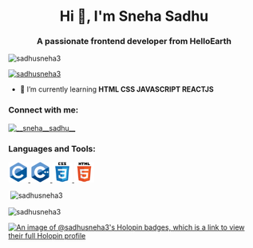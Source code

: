 <h1 align="center">Hi 👋, I'm Sneha Sadhu</h1>
<h3 align="center">A passionate frontend developer from HelloEarth</h3>

<p align="left"> <img src="https://komarev.com/ghpvc/?username=sadhusneha3&label=Profile%20views&color=0e75b6&style=flat" alt="sadhusneha3" /> </p>

<p align="left"> <a href="https://github.com/ryo-ma/github-profile-trophy"><img src="https://github-profile-trophy.vercel.app/?username=sadhusneha3" alt="sadhusneha3" /></a> </p>

- 🌱 I’m currently learning **HTML CSS JAVASCRIPT REACTJS**

<h3 align="left">Connect with me:</h3>
<p align="left">
<a href="https://instagram.com/__sneha" target="blank"><img align="center" src="https://raw.githubusercontent.com/rahuldkjain/github-profile-readme-generator/master/src/images/icons/Social/instagram.svg" alt="__sneha__sadhu__" height="30" width="40" /></a>
</p>

<h3 align="left">Languages and Tools:</h3>
<p align="left"> <a href="https://www.cprogramming.com/" target="_blank" rel="noreferrer"> <img src="https://raw.githubusercontent.com/devicons/devicon/master/icons/c/c-original.svg" alt="c" width="40" height="40"/> </a> <a href="https://www.w3schools.com/cpp/" target="_blank" rel="noreferrer"> <img src="https://raw.githubusercontent.com/devicons/devicon/master/icons/cplusplus/cplusplus-original.svg" alt="cplusplus" width="40" height="40"/> </a> <a href="https://www.w3schools.com/css/" target="_blank" rel="noreferrer"> <img src="https://raw.githubusercontent.com/devicons/devicon/master/icons/css3/css3-original-wordmark.svg" alt="css3" width="40" height="40"/> </a> <a href="https://www.w3.org/html/" target="_blank" rel="noreferrer"> <img src="https://raw.githubusercontent.com/devicons/devicon/master/icons/html5/html5-original-wordmark.svg" alt="html5" width="40" height="40"/> </a> </p>

<p>&nbsp;<img align="center" src="https://github-readme-stats.vercel.app/api?username=sadhusneha3&show_icons=true&locale=en" alt="sadhusneha3" /></p>

<p><img align="center" src="https://github-readme-streak-stats.herokuapp.com/?user=sadhusneha3&" alt="sadhusneha3" /></p>

[![An image of @sadhusneha3's Holopin badges, which is a link to view their full Holopin profile](https://holopin.me/sadhusneha3)](https://holopin.io/@sadhusneha3)
